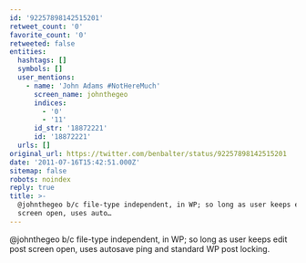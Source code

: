 ```yaml
---
id: '92257898142515201'
retweet_count: '0'
favorite_count: '0'
retweeted: false
entities:
  hashtags: []
  symbols: []
  user_mentions:
    - name: 'John Adams #NotHereMuch'
      screen_name: johnthegeo
      indices:
        - '0'
        - '11'
      id_str: '18872221'
      id: '18872221'
  urls: []
original_url: https://twitter.com/benbalter/status/92257898142515201
date: '2011-07-16T15:42:51.000Z'
sitemap: false
robots: noindex
reply: true
title: >-
  @johnthegeo b/c file-type independent, in WP; so long as user keeps edit post
  screen open, uses auto…
---
```


@johnthegeo b/c file-type independent, in WP; so long as user keeps edit post screen open, uses autosave ping and standard WP post locking.